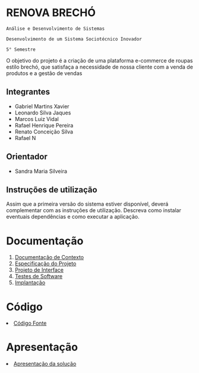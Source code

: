 # RENOVA BRECHÓ

`Análise e Desenvolvimento de Sistemas`

`Desenvolvimento de um Sistema Sociotécnico Inovador`

`5° Semestre`

O objetivo do projeto é a criação de uma plataforma e-commerce de roupas estilo brechó, que satisfaça a necessidade de nossa cliente com a venda de produtos e a gestão de vendas

## Integrantes

* Gabriel Martins Xavier
* Leonardo Silva Jaques
* Marcos Luiz Vidal
* Rafael Henrique Pereira
* Renato Conceição Silva
* Rafael N

## Orientador

* Sandra Maria Silveira

## Instruções de utilização

Assim que a primeira versão do sistema estiver disponível, deverá complementar com as instruções de utilização. Descreva como instalar eventuais dependências e como executar a aplicação.

# Documentação

<ol>
<li><a href="docs/01-Documentação de Contexto.md"> Documentação de Contexto</a></li>
<li><a href="docs/02-Especificação do Projeto.md"> Especificação do Projeto</a></li>
<li><a href="docs/03-Projeto de Interface.md"> Projeto de Interface</a></li>
<li><a href="docs/04-Testes de Software.md"> Testes de Software</a></li>
<li><a href="docs/05-Implantação.md"> Implantação</a></li>
</ol>

# Código

<li><a href="src/README.md"> Código Fonte</a></li>

# Apresentação

<li><a href="presentation/README.md"> Apresentação da solução</a></li>
